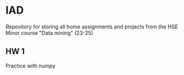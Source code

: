 # IAD
Repository for storing all home assignments and projects from the HSE Minor course "Data mining" (23-25)
## HW 1
Practice with numpy
